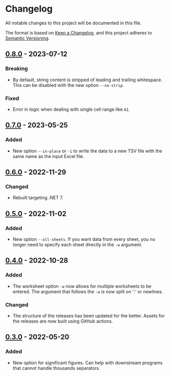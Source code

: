 # Changelog

All notable changes to this project will be documented in this file.

The format is based on [Keep a Changelog](https://keepachangelog.com/en/1.0.0/),
and this project adheres to [Semantic Versioning](https://semver.org/spec/v2.0.0.html).


## [0.8.0](https://github.com/mitchpaulus/excelchop/compare/v0.7.0...v0.8.0) - 2023-07-12

### Breaking

- By default, string content is stripped of leading and trailing whitespace.
  This can be disabled with the new option `--no-strip`.

### Fixed

- Error in logic when dealing with single cell range like `A1`.

## [0.7.0](https://github.com/mitchpaulus/excelchop/compare/v0.6.0...v0.7.0) - 2023-05-25

### Added

- New option `--in-place` or `-i` to write the data to a new TSV file with the same name as the input Excel file.

## [0.6.0](https://github.com/mitchpaulus/excelchop/compare/v0.5.0...v0.6.0) - 2022-11-29

### Changed

- Rebuilt targeting .NET 7.

## [0.5.0] - 2022-11-02

### Added

- New option `--all-sheets`. If you want data from every sheet, you no longer need to specify each sheet directly in the `-w` argument.

## [0.4.0] - 2022-10-28

### Added

- The worksheet option `-w` now allows for multiple worksheets to be entered.
  The argument that follows the `-w` is now split on ':' or newlines.

### Changed

- The structure of the releases has been updated for the better.
  Assets for the releases are now built using GitHub actions.

## [0.3.0] - 2022-05-20

### Added

- New option for significant figures.
  Can help with downstream programs that cannot handle thousands separators.


[0.3.0]: https://github.com/mitchpaulus/excelchop/compare/v0.2.3...v0.3.0
[0.4.0]: https://github.com/mitchpaulus/excelchop/compare/v0.3.0...v0.4.0
[0.5.0]: https://github.com/mitchpaulus/excelchop/compare/v0.4.0...v0.5.0
